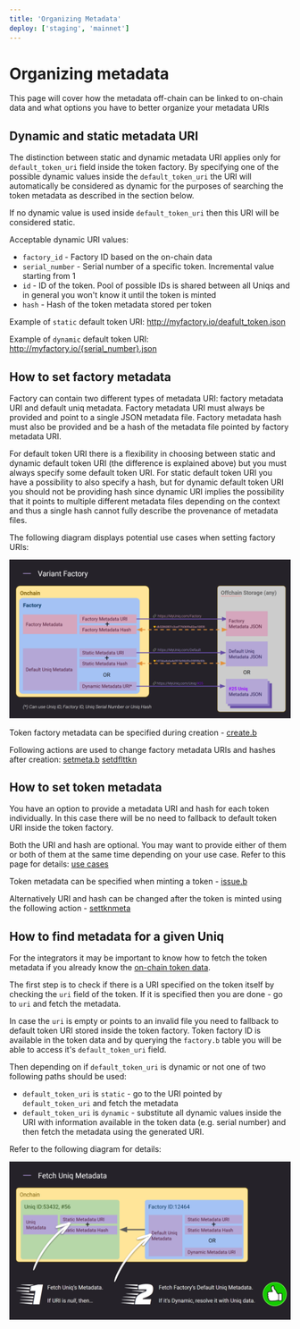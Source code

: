 ```yaml
---
title: 'Organizing Metadata'
deploy: ['staging', 'mainnet']
---
```



# Organizing metadata

This page will cover how the metadata off-chain can be linked to on-chain data and what options you have to better organize your metadata URIs

## Dynamic and static metadata URI

The distinction between static and dynamic metadata URI applies only for `default_token_uri` field inside the token factory. By specifying one of the possible dynamic values inside the `default_token_uri` the URI will automatically be considered as dynamic for the purposes of searching the token metadata as described in the section below.

If no dynamic value is used inside `default_token_uri` then this URI will be considered static.

Acceptable dynamic URI values:
- `factory_id` - Factory ID based on the on-chain data
- `serial_number` - Serial number of a specific token. Incremental value starting from 1
- `id` - ID of the token. Pool of possible IDs is shared between all Uniqs and in general you won't know it until the token is minted
- `hash` - Hash of the token metadata stored per token

Example of `static` default token URI: http://myfactory.io/deafult_token.json

Example of `dynamic` default token URI: http://myfactory.io/{serial_number}.json

## How to set factory metadata

Factory can contain two different types of metadata URI: factory metadata URI and default uniq metadata. Factory metadata URI must always be provided and point to a single JSON metadata file. Factory metadata hash must also be provided and be a hash of the metadata file pointed by factory metadata URI.

For default token URI there is a flexibility in choosing between static and dynamic default token URI (the difference is explained above) but you must always specify some default token URI. For static default token URI you have a possibility to also specify a hash, but for dynamic default token URI you should not be providing hash since dynamic URI implies the possibility that it points to multiple different metadata files depending on the context and thus a single hash cannot fully describe the provenance of metadata files.

The following diagram displays potential use cases when setting factory URIs:

![](/images/bbea7125-931a-4f98-b99e-d91ac8c8fe48.png)

Token factory metadata can be specified during creation - [create.b](/docs/contracts/NFT%20Contract/NFT%20Actions/create.b.md)

Following actions are used to change factory metadata URIs and hashes after creation:
[setmeta.b](../../contracts/NFT%20Contract/NFT%20Actions/setmeta.b.md)
[setdflttkn](../../contracts/NFT%20Contract/NFT%20Actions/setdflttkn.md)

## How to set token metadata

You have an option to provide a metadata URI and hash for each token individually. In this case there will be no need to fallback to default token URI inside the token factory.

Both the URI and hash are optional. You may want to provide either of them or both of them at the same time depending on your use case. Refer to this page for details: [use cases](./Examples/variant-example-use-cases.md)

Token metadata can be specified when minting a token - [issue.b](../../contracts/NFT%20Contract/NFT%20Actions/issue.b.md)

Alternatively URI and hash can be changed after the token is minted using the following action - [settknmeta](../../contracts/NFT%20Contract/NFT%20Actions/settknmeta.md)

## How to find metadata for a given Uniq

For the integrators it may be important to know how to fetch the token metadata if you already know the [on-chain token data](../../contracts/NFT%20Contract/nft-tables.md#token.b).

The first step is to check if there is a URI specified on the token itself by checking the `uri` field of the token. If it is specified then you are done - go to `uri` and fetch the metadata.

In case the `uri` is empty or points to an invalid file you need to fallback to default token URI stored inside the token factory. Token factory ID is available in the token data and by querying the `factory.b` table you will be able to access it's `default_token_uri` field.

Then depending on if `default_token_uri` is dynamic or not one of two following paths should be used:
- `default_token_uri` is `static` - go to the URI pointed by `default_token_uri` and fetch the metadata
- `default_token_uri` is `dynamic` - substitute all dynamic values inside the URI with information available in the token data (e.g. serial number) and then fetch the metadata using the generated URI.

Refer to the following diagram for details:

![](/images/5c92a44c-bbb0-4111-ac27-e5848fe43aeb.png)